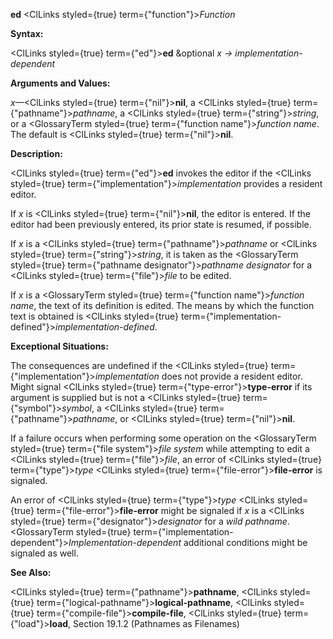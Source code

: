 **ed** <ClLinks styled={true} term={"function"}><i>Function</i></ClLinks> 



**Syntax:** 



<ClLinks styled={true} term={"ed"}><b>ed</b></ClLinks> &amp;optional *x → implementation-dependent* 



**Arguments and Values:** 



*x*—<ClLinks styled={true} term={"nil"}><b>nil</b></ClLinks>, a <ClLinks styled={true} term={"pathname"}><i>pathname</i></ClLinks>, a <ClLinks styled={true} term={"string"}><i>string</i></ClLinks>, or a <GlossaryTerm styled={true} term={"function name"}><i>function name</i></GlossaryTerm>. The default is <ClLinks styled={true} term={"nil"}><b>nil</b></ClLinks>. 



**Description:** 



<ClLinks styled={true} term={"ed"}><b>ed</b></ClLinks> invokes the editor if the <ClLinks styled={true} term={"implementation"}><i>implementation</i></ClLinks> provides a resident editor. 



If *x* is <ClLinks styled={true} term={"nil"}><b>nil</b></ClLinks>, the editor is entered. If the editor had been previously entered, its prior state is resumed, if possible. 



If *x* is a <ClLinks styled={true} term={"pathname"}><i>pathname</i></ClLinks> or <ClLinks styled={true} term={"string"}><i>string</i></ClLinks>, it is taken as the <GlossaryTerm styled={true} term={"pathname designator"}><i>pathname designator</i></GlossaryTerm> for a <ClLinks styled={true} term={"file"}><i>file</i></ClLinks> to be edited. 



If *x* is a <GlossaryTerm styled={true} term={"function name"}><i>function name</i></GlossaryTerm>, the text of its definition is edited. The means by which the function text is obtained is <ClLinks styled={true} term={"implementation-defined"}><i>implementation-defined</i></ClLinks>. 



**Exceptional Situations:** 



The consequences are undefined if the <ClLinks styled={true} term={"implementation"}><i>implementation</i></ClLinks> does not provide a resident editor. Might signal <ClLinks styled={true} term={"type-error"}><b>type-error</b></ClLinks> if its argument is supplied but is not a <ClLinks styled={true} term={"symbol"}><i>symbol</i></ClLinks>, a <ClLinks styled={true} term={"pathname"}><i>pathname</i></ClLinks>, or <ClLinks styled={true} term={"nil"}><b>nil</b></ClLinks>. 



If a failure occurs when performing some operation on the <GlossaryTerm styled={true} term={"file system"}><i>file system</i></GlossaryTerm> while attempting to edit a <ClLinks styled={true} term={"file"}><i>file</i></ClLinks>, an error of <ClLinks styled={true} term={"type"}><i>type</i></ClLinks> <ClLinks styled={true} term={"file-error"}><b>file-error</b></ClLinks> is signaled. 



An error of <ClLinks styled={true} term={"type"}><i>type</i></ClLinks> <ClLinks styled={true} term={"file-error"}><b>file-error</b></ClLinks> might be signaled if *x* is a <ClLinks styled={true} term={"designator"}><i>designator</i></ClLinks> for a *wild pathname*. <GlossaryTerm styled={true} term={"implementation-dependent"}><i>Implementation-dependent</i></GlossaryTerm> additional conditions might be signaled as well. 



**See Also:** 



<ClLinks styled={true} term={"pathname"}><b>pathname</b></ClLinks>, <ClLinks styled={true} term={"logical-pathname"}><b>logical-pathname</b></ClLinks>, <ClLinks styled={true} term={"compile-file"}><b>compile-file</b></ClLinks>, <ClLinks styled={true} term={"load"}><b>load</b></ClLinks>, Section 19.1.2 (Pathnames as Filenames) 



 



 



